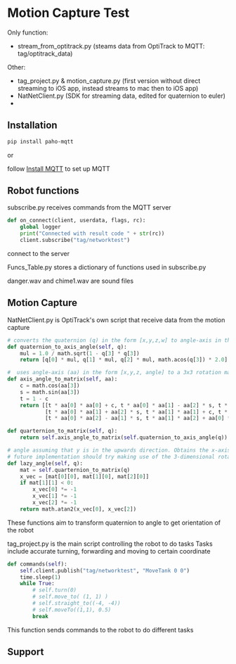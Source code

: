 # Motion Capture Test
Only function:
* stream_from_optitrack.py (steams data from OptiTrack to MQTT: tag/optitrack_data)

Other:
* tag_project.py & motion_capture.py (first version without direct streaming to iOS app, instead streams to mac then to iOS app)
* NatNetClient.py (SDK for streaming data, edited for quaternion to euler)
* 

## Installation
```bash
pip install paho-mqtt
```
or

follow [Install MQTT](https://www.ev3dev.org/docs/tutorials/sending-and-receiving-messages-with-mqtt/)
to set up MQTT

## Robot functions
subscribe.py receives commands from the MQTT server
```python
def on_connect(client, userdata, flags, rc):
    global logger
    print("Connected with result code " + str(rc))
    client.subscribe("tag/networktest")
```
connect to the server

Funcs_Table.py stores a dictionary of functions used in subscribe.py

danger.wav and chime1.wav are sound files

## Motion Capture
NatNetClient.py is OptiTrack's own script that receive data from the motion capture

```python
# converts the quaternion (q) in the form [x,y,z,w] to angle-axis in the form [x,y,z, angle] 
def quaternion_to_axis_angle(self, q):
    mul = 1.0 / math.sqrt(1 - q[3] * q[3])
    return [q[0] * mul, q[1] * mul, q[2] * mul, math.acos(q[3]) * 2.0]

#  uses angle-axis (aa) in the form [x,y,z, angle] to a 3x3 rotation matrix which can be used to obtain the directions of rotated x,y,z axis
def axis_angle_to_matrix(self, aa):
    c = math.cos(aa[3])
    s = math.sin(aa[3])
    t = 1 - c
    return [[t * aa[0] * aa[0] + c, t * aa[0] * aa[1] - aa[2] * s, t * aa[0] * aa[2] + aa[1] * s],
            [t * aa[0] * aa[1] + aa[2] * s, t * aa[1] * aa[1] + c, t * aa[1] * aa[2] - aa[0] * s],
            [t * aa[0] * aa[2] - aa[1] * s, t * aa[1] * aa[2] + aa[0] * s, t * aa[2] * aa[2] + c]]

def quarternion_to_matrix(self, q):
    return self.axis_angle_to_matrix(self.quaternion_to_axis_angle(q))

# angle assuming that y is in the upwards direction. Obtains the x-axis from the matrix calculated from the quaternion and approximates the angle, using (1,0) as the 0 degree direction
# future implementation should try making use of the 3-dimensional rotation of the robot.
def lazy_angle(self, q):
    mat = self.quarternion_to_matrix(q)
    x_vec = [mat[0][0], mat[1][0], mat[2][0]]
    if mat[1][1] < 0:
        x_vec[0] *= -1
        x_vec[1] *= -1
        x_vec[2] *= -1
    return math.atan2(x_vec[0], x_vec[2])
```
These functions aim to transform quaternion to angle to get orientation of the robot

tag_project.py is the main script controlling the robot to do tasks
Tasks include accurate turning, forwarding and moving to certain coordinate


```python
def commands(self):
    self.client.publish("tag/networktest", "MoveTank 0 0")
    time.sleep(1)
    while True:
        # self.turn(0)
        # self.move_to( (1, 1) )
        # self.straight_to((-4, -4))
        # self.moveTo((1,1), 0.5)
        break
```
This function sends commands to the robot to do different tasks

## Support
